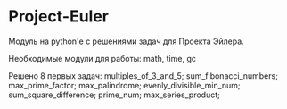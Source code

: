 # Project-Euler
Модуль на python'е с решениями задач для Проекта Эйлера.

Необходимые модули для работы:
math, time, gc

Решено 8 первых задач:
multiples_of_3_and_5;
sum_fibonacci_numbers;
max_prime_factor;
max_palindrome;
evenly_divisible_min_num;
sum_square_difference;
prime_num;
max_series_product;
